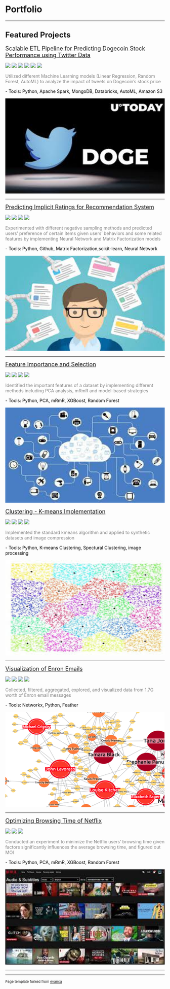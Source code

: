 # Portfolio

---

## <font size="+2">Featured Projects</font>

[<font size="+1">Scalable ETL Pipeline for Predicting Dogecoin Stock Performance using Twitter Data</font>](https://github.com/TinaLiu46/Sentiment_Analysis_Dogecoin)

![](https://img.shields.io/badge/Python-Notebook-blue?logo=Python)
![](https://img.shields.io/badge/PySpark-AutoML-red?logo=Apache-Spark)
![](https://img.shields.io/badge/MongoDB-Database-yellow?logo=MongoDB)
![](https://img.shields.io/badge/AWS_S3-Storage-green?logo=Amazon-AWS)
![](https://img.shields.io/badge/Databricks-Notebook-orange?logo=Databricks)
![](https://img.shields.io/badge/pandas-DataFrame-purple?logo=pandas)

<p style='color:#838383'>Utilized different Machine Learning models (Linear Regression, Random Forest, AutoML) to analyze the impact of tweets on Dogecoin’s stock price</p>
<p style='color:black'>- Tools: Python, Apache Spark, MongoDB, Databricks, AutoML, Amazon S3</p>

<img src="images/dogecoin.jpeg?raw=true" alt="dogecoin" style="width:600px;height:300px;">

---
[<font size="+1">Predicting Implicit Ratings for Recommendation System</font>](https://github.com/TinaLiu46/Predicting-Implicit-Feedback)

![](https://img.shields.io/badge/Python-Notebook-blue?logo=Python)
![](https://img.shields.io/badge/GitHub-repository-red?logo=GitHub)
![](https://img.shields.io/badge/scikit_learn-ML-green?logo=scikit-learn)
![](https://img.shields.io/badge/PyTorch-Neural_Networks-green?logo=PyTorch)

<p style='color:#838383'>Experimented with different negative sampling methods and predicted users’ preference of certain items given users’ behaviors and some related features by implementing Neural Network and Matrix Factorization models</p>

<p style='color:black'>- Tools: Python, Github, Matrix Factorization,scikit-learn, Neural Network</p>

<img src="images/recom.jpg?raw=true" alt='recommendation system' style="width:600px;height:300px;">

---
[<font size="+1">Feature Importance and Selection</font>](https://github.com/TinaLiu46/Feature-Importance)

![](https://img.shields.io/badge/Python-Notebook-blue?logo=Python)
![](https://img.shields.io/badge/GitHub-repository-red?logo=GitHub)
![](https://img.shields.io/badge/scikit_learn-XGBoost-green?logo=scikit-learn)
![](https://img.shields.io/badge/pandas-DataFrame-purple?logo=pandas)

<p style='color:#838383'>Identified the important features of a dataset by implementing different methods including PCA analysis, mRmR and model-based strategies</p>

<p style='color:black'>- Tools: Python, PCA, mRmR, XGBoost, Random Forest</p>

<img src="images/feature.jpg?raw=true" alt='feature' style="width:600px;height:300px;">


[<font size="+1">Clustering - K-means Implementation</font>](https://github.com/TinaLiu46/Clustering)

![](https://img.shields.io/badge/Python-Notebook-blue?logo=Python)
![](https://img.shields.io/badge/GitHub-repository-red?logo=GitHub)
![](https://img.shields.io/badge/scikit_learn-ML-green?logo=scikit-learn)
![](https://img.shields.io/badge/pandas-DataFrame-purple?logo=pandas)

<p style='color:#838383'>Implemented the standard kmeans algorithm and applied to synthetic datasets and image compression</p>

<p style='color:black'>- Tools: Python, K-means Clustering, Spectural Clustering, image processing</p>

<img src="images/kmeans.jpeg?raw=true" alt="kmeans" style="width:600px;height:300px;">

---
[<font size="+1">Visualization of Enron Emails</font>](https://github.com/TinaLiu46/Enron-Visualization)

![](https://img.shields.io/badge/Python-Notebook-blue?logo=Python)
![](https://img.shields.io/badge/GitHub-repository-red?logo=GitHub)
![](https://img.shields.io/badge/Networkx-visualization-green?logo=)
![](https://img.shields.io/badge/pandas-DataFrame-purple?logo=pandas)

<p style='color:#838383'>Collected, filtered, aggregated, explored, and visualized data from 1.7G worth of Enron email messages</p>

<p style='color:black'>- Tools: Networkx, Python, Feather</p>

<img src="images/enron.png?raw=true" alt='recommendation system' style="width:600px;height:300px;">

---
[<font size="+1">Optimizing Browsing Time of Netflix </font>](https://github.com/TinaLiu46/Optimizing-Browsing-Time-of-Netflix)

![](https://img.shields.io/badge/Python-Notebook-blue?logo=Python)
![](https://img.shields.io/badge/GitHub-repository-red?logo=GitHub)
![](https://img.shields.io/badge/scikit_learn-ML-green?logo=scikit-learn)

<p style='color:#838383'>Conducted an experiment to minimize the Netflix users’ browsing time given factors significantly influences the average browsing time, and figured out MOI</p>

<p style='color:black'>- Tools: Python, PCA, mRmR, XGBoost, Random Forest</p>

<img src="images/netflix.jpg?raw=true" alt='netflix' style="width:600px;height:300px;">

---



---
<p style="font-size:11px">Page template forked from <a href="https://github.com/evanca/quick-portfolio">evanca</a></p>
<!-- Remove above link if you don't want to attibute -->
